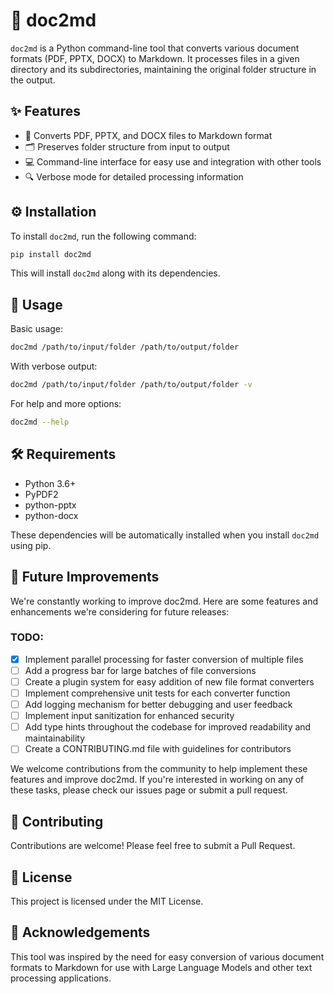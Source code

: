 # 📄 doc2md

`doc2md` is a Python command-line tool that converts various document formats (PDF, PPTX, DOCX) to Markdown. It processes files in a given directory and its subdirectories, maintaining the original folder structure in the output.

## ✨ Features

- 📑 Converts PDF, PPTX, and DOCX files to Markdown format
- 🗂️ Preserves folder structure from input to output
- 💻 Command-line interface for easy use and integration with other tools
- 🔍 Verbose mode for detailed processing information

## ⚙️ Installation

To install `doc2md`, run the following command:

```bash
pip install doc2md
```

This will install `doc2md` along with its dependencies.

## 🚀 Usage

Basic usage:

```bash
doc2md /path/to/input/folder /path/to/output/folder
```

With verbose output:

```bash
doc2md /path/to/input/folder /path/to/output/folder -v
```

For help and more options:

```bash
doc2md --help
```

## 🛠️ Requirements

- Python 3.6+
- PyPDF2
- python-pptx
- python-docx

These dependencies will be automatically installed when you install `doc2md` using pip.

## 🚀 Future Improvements

We're constantly working to improve doc2md. Here are some features and enhancements we're considering for future releases:

### TODO:

- [X] Implement parallel processing for faster conversion of multiple files
- [ ] Add a progress bar for large batches of file conversions
- [ ] Create a plugin system for easy addition of new file format converters
- [ ] Implement comprehensive unit tests for each converter function
- [ ] Add logging mechanism for better debugging and user feedback
- [ ] Implement input sanitization for enhanced security
- [ ] Add type hints throughout the codebase for improved readability and maintainability
- [ ] Create a CONTRIBUTING.md file with guidelines for contributors

We welcome contributions from the community to help implement these features and improve doc2md. If you're interested in working on any of these tasks, please check our issues page or submit a pull request.


## 🤝 Contributing

Contributions are welcome! Please feel free to submit a Pull Request.

## 📜 License

This project is licensed under the MIT License.

## 🙏 Acknowledgements

This tool was inspired by the need for easy conversion of various document formats to Markdown for use with Large Language Models and other text processing applications.
